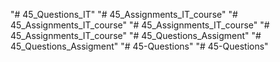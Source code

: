 "# 45_Questions_IT" 
"# 45_Assignments_IT_course" 
"# 45_Assignments_IT_course" 
"# 45_Assignments_IT_course" 
"# 45_Assignments_IT_course" 
"# 45_Questions_Assigment" 
"# 45_Questions_Assigment" 
"# 45-Questions" 
"# 45-Questions" 
